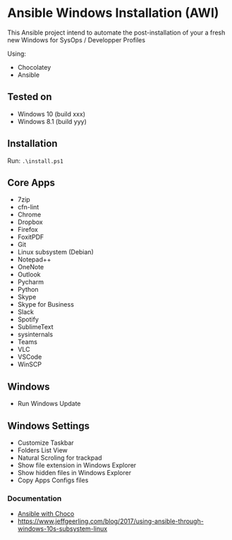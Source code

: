 # Ansible Windows Installation (AWI)

This Ansible project intend to automate the post-installation of your a fresh new Windows for SysOps / Developper Profiles

Using:

* Chocolatey
* Ansible

## Tested on

* Windows 10 (build xxx)
* Windows 8.1 (build yyy)

## Installation

Run: `.\install.ps1`

## Core Apps

* 7zip
* cfn-lint
* Chrome
* Dropbox
* Firefox
* FoxitPDF
* Git
* Linux subsystem (Debian)
* Notepad++
* OneNote
* Outlook
* Pycharm
* Python
* Skype
* Skype for Business
* Slack
* Spotify
* SublimeText
* sysinternals
* Teams
* VLC
* VSCode
* WinSCP

## Windows

* Run Windows Update

## Windows Settings

* Customize Taskbar
* Folders List View
* Natural Scroling for trackpad
* Show file extension in Windows Explorer
* Show hidden files in Windows Explorer
* Copy Apps Configs files

### Documentation

* [Ansible with Choco](https://docs.ansible.com/ansible/latest/modules/win_chocolatey_module.html)
* https://www.jeffgeerling.com/blog/2017/using-ansible-through-windows-10s-subsystem-linux